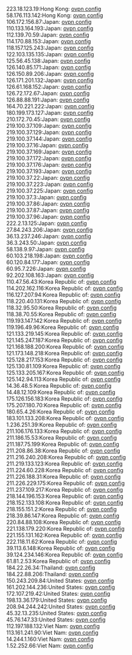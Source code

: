 223.18.123.19:Hong Kong: [ovpn config](vpn/223_18_123_19.ovpn)  
58.176.113.142:Hong Kong: [ovpn config](vpn/58_176_113_142.ovpn)  
106.172.156.87:Japan: [ovpn config](vpn/106_172_156_87.ovpn)  
110.133.164.193:Japan: [ovpn config](vpn/110_133_164_193.ovpn)  
112.139.70.59:Japan: [ovpn config](vpn/112_139_70_59.ovpn)  
114.170.88.153:Japan: [ovpn config](vpn/114_170_88_153.ovpn)  
118.157.125.243:Japan: [ovpn config](vpn/118_157_125_243.ovpn)  
122.103.135.135:Japan: [ovpn config](vpn/122_103_135_135.ovpn)  
125.56.45.138:Japan: [ovpn config](vpn/125_56_45_138.ovpn)  
126.140.85.171:Japan: [ovpn config](vpn/126_140_85_171.ovpn)  
126.150.89.206:Japan: [ovpn config](vpn/126_150_89_206.ovpn)  
126.171.201.132:Japan: [ovpn config](vpn/126_171_201_132.ovpn)  
126.61.168.152:Japan: [ovpn config](vpn/126_61_168_152.ovpn)  
126.72.172.67:Japan: [ovpn config](vpn/126_72_172_67.ovpn)  
126.88.88.191:Japan: [ovpn config](vpn/126_88_88_191.ovpn)  
164.70.221.222:Japan: [ovpn config](vpn/164_70_221_222.ovpn)  
180.199.173.127:Japan: [ovpn config](vpn/180_199_173_127.ovpn)  
210.172.70.45:Japan: [ovpn config](vpn/210_172_70_45.ovpn)  
219.100.37.109:Japan: [ovpn config](vpn/219_100_37_109.ovpn)  
219.100.37.129:Japan: [ovpn config](vpn/219_100_37_129.ovpn)  
219.100.37.144:Japan: [ovpn config](vpn/219_100_37_144.ovpn)  
219.100.37.16:Japan: [ovpn config](vpn/219_100_37_16.ovpn)  
219.100.37.169:Japan: [ovpn config](vpn/219_100_37_169.ovpn)  
219.100.37.172:Japan: [ovpn config](vpn/219_100_37_172.ovpn)  
219.100.37.176:Japan: [ovpn config](vpn/219_100_37_176.ovpn)  
219.100.37.193:Japan: [ovpn config](vpn/219_100_37_193.ovpn)  
219.100.37.22:Japan: [ovpn config](vpn/219_100_37_22.ovpn)  
219.100.37.223:Japan: [ovpn config](vpn/219_100_37_223.ovpn)  
219.100.37.225:Japan: [ovpn config](vpn/219_100_37_225.ovpn)  
219.100.37.3:Japan: [ovpn config](vpn/219_100_37_3.ovpn)  
219.100.37.86:Japan: [ovpn config](vpn/219_100_37_86.ovpn)  
219.100.37.87:Japan: [ovpn config](vpn/219_100_37_87.ovpn)  
219.100.37.96:Japan: [ovpn config](vpn/219_100_37_96.ovpn)  
222.2.13.125:Japan: [ovpn config](vpn/222_2_13_125.ovpn)  
27.84.243.206:Japan: [ovpn config](vpn/27_84_243_206.ovpn)  
36.13.237.246:Japan: [ovpn config](vpn/36_13_237_246.ovpn)  
36.3.243.50:Japan: [ovpn config](vpn/36_3_243_50.ovpn)  
58.138.9.97:Japan: [ovpn config](vpn/58_138_9_97.ovpn)  
60.103.218.198:Japan: [ovpn config](vpn/60_103_218_198.ovpn)  
60.120.84.177:Japan: [ovpn config](vpn/60_120_84_177.ovpn)  
60.95.7.226:Japan: [ovpn config](vpn/60_95_7_226.ovpn)  
92.202.108.163:Japan: [ovpn config](vpn/92_202_108_163.ovpn)  
110.47.56.43:Korea Republic of: [ovpn config](vpn/110_47_56_43.ovpn)  
114.202.162.116:Korea Republic of: [ovpn config](vpn/114_202_162_116.ovpn)  
116.127.207.94:Korea Republic of: [ovpn config](vpn/116_127_207_94.ovpn)  
118.220.40.131:Korea Republic of: [ovpn config](vpn/118_220_40_131.ovpn)  
118.32.95.50:Korea Republic of: [ovpn config](vpn/118_32_95_50.ovpn)  
118.38.70.55:Korea Republic of: [ovpn config](vpn/118_38_70_55.ovpn)  
119.193.147.142:Korea Republic of: [ovpn config](vpn/119_193_147_142.ovpn)  
119.196.49.96:Korea Republic of: [ovpn config](vpn/119_196_49_96.ovpn)  
121.133.219.145:Korea Republic of: [ovpn config](vpn/121_133_219_145.ovpn)  
121.145.247.187:Korea Republic of: [ovpn config](vpn/121_145_247_187.ovpn)  
121.168.188.200:Korea Republic of: [ovpn config](vpn/121_168_188_200.ovpn)  
121.173.148.218:Korea Republic of: [ovpn config](vpn/121_173_148_218.ovpn)  
125.128.217.153:Korea Republic of: [ovpn config](vpn/125_128_217_153.ovpn)  
125.130.81.109:Korea Republic of: [ovpn config](vpn/125_130_81_109.ovpn)  
125.133.205.167:Korea Republic of: [ovpn config](vpn/125_133_205_167.ovpn)  
125.142.94.113:Korea Republic of: [ovpn config](vpn/125_142_94_113.ovpn)  
14.36.48.5:Korea Republic of: [ovpn config](vpn/14_36_48_5.ovpn)  
14.48.12.109:Korea Republic of: [ovpn config](vpn/14_48_12_109.ovpn)  
175.126.156.183:Korea Republic of: [ovpn config](vpn/175_126_156_183.ovpn)  
175.207.180.70:Korea Republic of: [ovpn config](vpn/175_207_180_70.ovpn)  
180.65.4.26:Korea Republic of: [ovpn config](vpn/180_65_4_26.ovpn)  
183.101.133.208:Korea Republic of: [ovpn config](vpn/183_101_133_208.ovpn)  
1.236.251.39:Korea Republic of: [ovpn config](vpn/1_236_251_39.ovpn)  
211.106.176.133:Korea Republic of: [ovpn config](vpn/211_106_176_133.ovpn)  
211.186.15.53:Korea Republic of: [ovpn config](vpn/211_186_15_53.ovpn)  
211.187.75.199:Korea Republic of: [ovpn config](vpn/211_187_75_199.ovpn)  
211.208.86.38:Korea Republic of: [ovpn config](vpn/211_208_86_38.ovpn)  
211.216.240.208:Korea Republic of: [ovpn config](vpn/211_216_240_208.ovpn)  
211.219.133.123:Korea Republic of: [ovpn config](vpn/211_219_133_123.ovpn)  
211.224.60.228:Korea Republic of: [ovpn config](vpn/211_224_60_228.ovpn)  
211.226.188.31:Korea Republic of: [ovpn config](vpn/211_226_188_31.ovpn)  
211.226.229.175:Korea Republic of: [ovpn config](vpn/211_226_229_175.ovpn)  
211.237.109.217:Korea Republic of: [ovpn config](vpn/211_237_109_217.ovpn)  
218.144.196.153:Korea Republic of: [ovpn config](vpn/218_144_196_153.ovpn)  
218.152.133.108:Korea Republic of: [ovpn config](vpn/218_152_133_108.ovpn)  
218.155.151.2:Korea Republic of: [ovpn config](vpn/218_155_151_2.ovpn)  
218.39.86.147:Korea Republic of: [ovpn config](vpn/218_39_86_147.ovpn)  
220.84.88.108:Korea Republic of: [ovpn config](vpn/220_84_88_108.ovpn)  
221.138.179.220:Korea Republic of: [ovpn config](vpn/221_138_179_220.ovpn)  
221.155.131.162:Korea Republic of: [ovpn config](vpn/221_155_131_162.ovpn)  
222.118.11.62:Korea Republic of: [ovpn config](vpn/222_118_11_62.ovpn)  
39.113.6.148:Korea Republic of: [ovpn config](vpn/39_113_6_148.ovpn)  
39.124.234.146:Korea Republic of: [ovpn config](vpn/39_124_234_146.ovpn)  
61.81.2.53:Korea Republic of: [ovpn config](vpn/61_81_2_53.ovpn)  
184.22.26.34:Thailand: [ovpn config](vpn/184_22_26_34.ovpn)  
184.22.88.206:Thailand: [ovpn config](vpn/184_22_88_206.ovpn)  
150.243.209.84:United States: [ovpn config](vpn/150_243_209_84.ovpn)  
161.202.144.236:United States: [ovpn config](vpn/161_202_144_236.ovpn)  
172.107.219.42:United States: [ovpn config](vpn/172_107_219_42.ovpn)  
198.13.36.179:United States: [ovpn config](vpn/198_13_36_179.ovpn)  
208.94.244.242:United States: [ovpn config](vpn/208_94_244_242.ovpn)  
45.32.13.235:United States: [ovpn config](vpn/45_32_13_235.ovpn)  
45.76.147.33:United States: [ovpn config](vpn/45_76_147_33.ovpn)  
112.197.188.132:Viet Nam: [ovpn config](vpn/112_197_188_132.ovpn)  
113.161.241.90:Viet Nam: [ovpn config](vpn/113_161_241_90.ovpn)  
14.244.1.160:Viet Nam: [ovpn config](vpn/14_244_1_160.ovpn)  
1.52.252.66:Viet Nam: [ovpn config](vpn/1_52_252_66.ovpn)  
